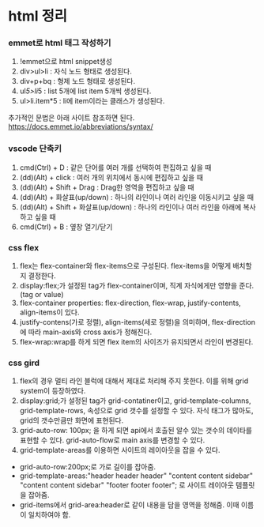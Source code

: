 # html 정리

### emmet로 html 태그 작성하기

1. !emmet으로 html snippet생성
2. div>ul>li : 자식 노드 형태로 생성된다.
3. div+p+bq : 형제 노드 형태로 생성된다.
4. ul*5>li*5 : list 5개에 list item 5개씩 생성된다.
5. ul>li.item*5 : li에 item이라는 클래스가 생성된다.

추가적인 문법은 아래 사이트 참조하면 된다.
https://docs.emmet.io/abbreviations/syntax/

### vscode 단축키

1. cmd(Ctrl) + D : 같은 단어를 여러 개를 선택하여 편집하고 싶을 때
2. (dd)(Alt) + click : 여러 개의 위치에서 동시에 편집하고 싶을 때
3. (dd)(Alt) + Shift + Drag : Drag한 영역을 편집하고 싶을 때
4. (dd)(Alt) + 화살표(up/down) : 하나의 라인이나 여러 라인을 이동시키고 싶을 때
5. (dd)(Alt) + Shift + 화살표(up/down) : 하나의 라인이나 여러 라인을 아래에 복사하고 싶을 때
6. cmd(Ctrl) + B : 옆창 열기/닫기

### css flex

1. flex는 flex-container와 flex-items으로 구성된다. flex-items을 어떻게 배치할 지 결정한다.
2. display:flex;가 설정된 tag가 flex-container이며, 직계 자식에게만 영향을 준다. (tag or value)
3. flex-container properties: flex-direction, flex-wrap, justify-contents, align-items이 있다.
4. justify-contens(가로 정렬), align-items(세로 정렬)을 의미하며, flex-direction에 따라 main-axis와 cross axis가 정해진다.
5. flex-wrap:wrap를 하게 되면 flex item의 사이즈가 유지되면서 라인이 변경된다.

### css gird
1. flex의 경우 멀티 라인 블럭에 대해서 제대로 처리해 주지 못한다. 이를 위해 grid system이 등장하였다.
2. display:grid;가 설정된 tag가 grid-contatiner이고, grid-template-columns, grid-template-rows, 속성으로 grid 갯수를 설정할 수 있다. 자식 태그가 많아도, grid의 갯수만큼만 화면에 표현된다.
3. grid-auto-row: 100px; 을 하게 되면 api에서 호출된 알수 있는 갯수의 데이타를 표현할 수 있다. grid-auto-flow로 main axis를 변경할 수 있다.
4. grid-template-areas를 이용하면 사이트의 레이아웃을 잡을 수 있다.
- grid-auto-row:200px;로 가로 길이를 잡아줌.
- grid-template-areas:"header header header" "content content sidebar" "content content sidebar" "footer footer footer"; 로 사이트 레이아웃 템플릿을 잡아줌.
- grid-items에서 grid-area:header로 같이 내용을 담을 영역을 정해줌. 이때 이름이 일치하여야 함.

